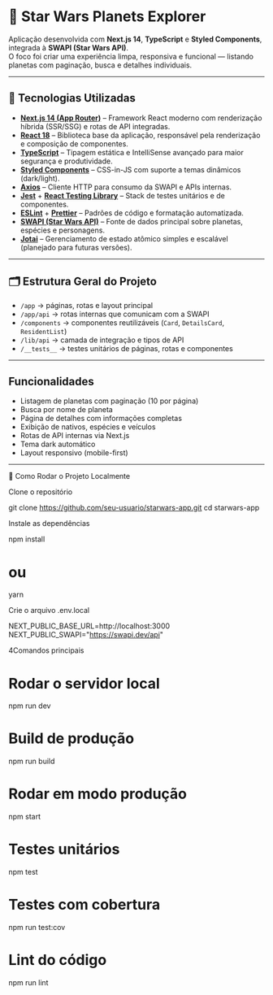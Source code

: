 # 🌌 Star Wars Planets Explorer

Aplicação desenvolvida com **Next.js 14**, **TypeScript** e **Styled Components**, integrada à **SWAPI (Star Wars API)**.  
O foco foi criar uma experiência limpa, responsiva e funcional — listando planetas com paginação, busca e detalhes individuais.

---

## 🚀 Tecnologias Utilizadas

- **[Next.js 14 (App Router)](https://nextjs.org/docs)** – Framework React moderno com renderização híbrida (SSR/SSG) e rotas de API integradas.  
- **[React 18](https://react.dev/)** – Biblioteca base da aplicação, responsável pela renderização e composição de componentes.  
- **[TypeScript](https://www.typescriptlang.org/)** – Tipagem estática e IntelliSense avançado para maior segurança e produtividade.  
- **[Styled Components](https://styled-components.com/)** – CSS-in-JS com suporte a temas dinâmicos (dark/light).  
- **[Axios](https://axios-http.com/)** – Cliente HTTP para consumo da SWAPI e APIs internas.  
- **[Jest](https://jestjs.io/)** + **[React Testing Library](https://testing-library.com/)** – Stack de testes unitários e de componentes.  
- **[ESLint](https://eslint.org/)** + **[Prettier](https://prettier.io/)** – Padrões de código e formatação automatizada.  
- **[SWAPI (Star Wars API)](https://swapi.dev/)** – Fonte de dados principal sobre planetas, espécies e personagens.  
- **[Jotai](https://jotai.org/)** – Gerenciamento de estado atômico simples e escalável (planejado para futuras versões).

---

## 🗂 Estrutura Geral do Projeto

- `/app` → páginas, rotas e layout principal  
- `/app/api` → rotas internas que comunicam com a SWAPI  
- `/components` → componentes reutilizáveis (`Card`, `DetailsCard`, `ResidentList`)  
- `/lib/api` → camada de integração e tipos de API  
- `/__tests__` → testes unitários de páginas, rotas e componentes  

---

##  Funcionalidades

- Listagem de planetas com paginação (10 por página)  
-  Busca por nome de planeta  
- Página de detalhes com informações completas  
-  Exibição de nativos, espécies e veículos  
-  Rotas de API internas via Next.js  
- Tema dark automático  
- Layout responsivo (mobile-first)

---

🧩 Como Rodar o Projeto Localmente

Clone o repositório

git clone https://github.com/seu-usuario/starwars-app.git
cd starwars-app

Instale as dependências

npm install
# ou
yarn

Crie o arquivo .env.local

NEXT_PUBLIC_BASE_URL=http://localhost:3000
NEXT_PUBLIC_SWAPI="https://swapi.dev/api"


4️Comandos principais
# Rodar o servidor local
npm run dev

# Build de produção
npm run build

# Rodar em modo produção
npm start

# Testes unitários
npm test

# Testes com cobertura
npm run test:cov

# Lint do código
npm run lint

